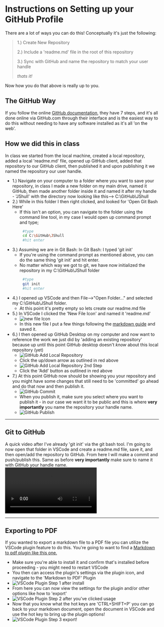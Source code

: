 # Instructions on Setting up your GitHub Profile

There are a lot of ways you can do this! Conceptually it's just the following:

> 1.) Create New Repository
>
> 2.) Include a 'readme.md' file in the root of this repository
>
> 3.) Sync with GitHub and name the repository to match your user handle
>
> *thats it!*

Now how you do that above is really up to you. 

## The GitHub Way

If you follow the online [GitHub documentation](https://docs.github.com/en/account-and-profile/setting-up-and-managing-your-github-profile/customizing-your-profile/managing-your-profile-readme), they have 7 steps, and it's all done online via GitHub.com through their interface and is the easiest way to do this without needing to have any software installed as it's all 'on the web'. 

## How we did this in class

In class we started from the local machine, created a local repository, added a local 'readme.md' file, opened up GitHub client, added that repository to our GitHub client, then published it and upon publishing it we named the repository our user handle.

- 1.) Navigate on your computer to a folder where you want to save your repository, in class I made a new folder on my main drive, named it GitHub, then made another folder inside it and named it after my handle - 'JShull' with the directory now looking like this--> C:\GitHub\JShull 
- 2.) While in this folder I then right clicked, and looked for 'Open Git Bash Here'
  - If this isn't an option, you can navigate to the folder using the command line tool, in my case I would open up command prompt and type;

```bash
        #type
        cd C:\GitHub\JShull
        #hit enter
```

- 3.) Assuming we are in Git Bash: In Git Bash: I typed 'git init'
  - If you're using the command prompt as mentioned above, you can do the same thing 'git init' and hit enter.
  - No matter which way we got to git, we have now initialized the repository in my C:\GitHub\JShull folder

```bash
        #type
        git init
        #hit enter
```

- 4.) I opened up VSCode and then File-->"Open Folder..." and selected my C:\GitHub\JShull folder.
  - At this point it's pretty empty so lets create our readme.md file
- 5.) In VSCode I clicked the 'New File Icon' and named it 'readme.md'
  - ![new file Icon](newFileVSCode.png)
  - In this new file I put a few things following the [markdown guide](https://www.markdownguide.org/) and saved it.
- 6.) I then opened up GitHub Desktop on my computer and now want to reference the work we just did by 'adding an existing repository' because up until this point GitHub desktop doesn't *know* about this local repository (yet)
  - ![GitHub Add Local Repository](githubDesktopAddLocal.png)
  - Click the up/down arrow as outlined in red above
  - ![GitHub Add Local Repository 2nd Step](githubDesktopAddLocalStepTwo.png)
  - Click the 'Add' button as outlined in red above
- 7.) At this point GitHub now should be showing you your repository and you might have some changes that still need to be 'committed' go ahead and do that now and then publish it.
  - ![GitHub Commit](gitHubCommit.png)
  - When you publish it, make sure you select where you want to publish it - in our case we want it to be public and this is where **very importantly** you name the repository your handle name.
  - ![GitHub Publish](gitHubPublish.png)

***
<div style="page-break-after: always;"></div>

## Git to GitHub

A quick video after I've already 'git init' via the git bash tool. I'm going to now open that folder in VSCode and create a readme.md file, save it, and then open/add the repository to GitHub. From here I will make a commit and push/publish this. Same as before **very importantly** make sure to name it with GitHub your handle name.
<video src="vsCode_GitHub.mp4" controls="controls" style="max-width: 1920px;"></video>

***
<div style="page-break-after: always;"></div>

## Exporting to PDF

If you wanted to export a markdown file to a PDF file you can utilize the VSCode plugin feature to do this. You're going to want to find a [Markdown to pdf plugin like this one.](https://marketplace.visualstudio.com/items?itemName=yzane.markdown-pdf)

- Make sure you're able to install it and confirm that's installed before proceeding - you might need to restart VSCode
- You then can access the plugin's settings via the plugin icon, and navigate to the 'Markdown to PDF' Plugin
- ![VSCode Plugin Step 1 after install](./VSCodePluginStep1.PNG)
- From here you can now view the settings for the plugin and/or other options like how to 'export'
- ![VSCode Plugin Step 2 after you've clicked usage](./VSCodePluginStep2.PNG)
- Now that you know what the hot keys are 'CTRL+SHIFT+P' you can go back to your markdown document, open the document in VSCode and use the hot key to bring up the plugin options!
- ![VSCode Plugin Step 3 export!](./VSCodePluginStep3.PNG)
